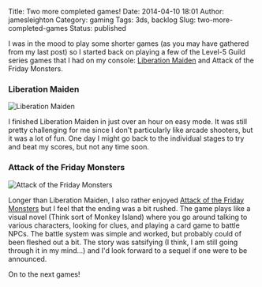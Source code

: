 Title: Two more completed games!
Date: 2014-04-10 18:01
Author: jamesleighton
Category: gaming
Tags: 3ds, backlog
Slug: two-more-completed-games
Status: published

I was in the mood to play some shorter games (as you may have gathered from my last post) so I started back on playing a few of the Level-5 Guild series games that I had on my console: [Liberation Maiden](http://level5ia.com/blackbox/us/liberation-maiden/) and Attack of the Friday Monsters.

### Liberation Maiden

![Liberation Maiden](/images/liberation_maiden.jpg)

I finished Liberation Maiden in just over an hour on easy mode. It was still pretty challenging for me since I don't particularly like arcade shooters, but it was a lot of fun. One day I might go back to the individual stages to try and beat my scores, but not any time soon.

### Attack of the Friday Monsters

![Attack of the Friday Monsters](/images/attack_of_the_friday_monsters.png)

Longer than Liberation Maiden, I also rather enjoyed [Attack of the Friday Monsters](http://www.metacritic.com/game/3ds/attack-of-the-friday-monsters!-a-tokyo-tale) but I feel that the ending was a bit rushed. The game plays like a visual novel (Think sort of Monkey Island) where you go around talking to various characters, looking for clues, and playing a card game to battle NPCs. The battle system was simple and worked, but probably could of been fleshed out a bit. The story was satsifying (I think, I am still going through it in my mind...) and I'd look forward to a sequel if one were to be announced.

On to the next games!
